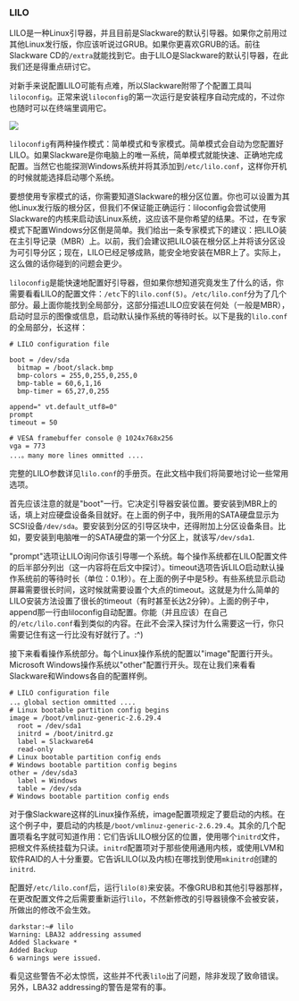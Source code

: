 ### LILO

LILO是一种Linux引导器，并且目前是Slackware的默认引导器。如果你之前用过其他Linux发行版，你应该听说过GRUB。如果你更喜欢GRUB的话。前往Slackware CD的`/extra`就能找到它。由于LILO是Slackware的默认引导器，在此我们还是得重点研讨它。

对新手来说配置LILO可能有点难，所以Slackware附带了个配置工具叫`liloconfig`。正常来说`liloconfig`的第一次运行是安装程序自动完成的，不过你也随时可以在终端里调用它。

![ ](http://slackbook.org/beta/png/setup-lilo.png)

`liloconfig`有两种操作模式：简单模式和专家模式。简单模式会自动为您配置好LILO。如果Slackware是你电脑上的唯一系统，简单模式就能快速、正确地完成配置。当然它也能探测Windows系统并将其添加到`/etc/lilo.conf`，这样你开机的时候就能选择启动哪个系统。

要想使用专家模式的话，你需要知道Slackware的根分区位置。你也可以设置为其他Linux发行版的根分区，但我们不保证能正确运行：liloconfig会尝试使用Slackware的内核来启动该Linux系统，这应该不是你希望的结果。不过，在专家模式下配置Windows分区倒是简单。我们给出一条专家模式下的建议：把LILO装在主引导记录（MBR）上。以前，我们会建议把LILO装在根分区上并将该分区设为可引导分区；现在，LILO已经足够成熟，能安全地安装在MBR上了。实际上，这么做的话你碰到的问题会更少。

`liloconfig`是能快速地配置好引导器，但如果你想知道究竟发生了什么的话，你需要看看LILO的配置文件：`/etc`下的`lilo.conf(5)`。`/etc/lilo.conf`分为了几个部分。最上面你能找到全局部分，这部分描述LILO应安装在何处（一般是MBR），启动时显示的图像或信息，启动默认操作系统的等待时长。以下是我的`lilo.conf`的全局部分，长这样：

```
# LILO configuration file

boot = /dev/sda
  bitmap = /boot/slack.bmp
  bmp-colors = 255,0,255,0,255,0
  bmp-table = 60,6,1,16
  bmp-timer = 65,27,0,255

append=" vt.default_utf8=0"
prompt
timeout = 50

# VESA framebuffer console @ 1024x768x256
vga = 773
...。many more lines ommitted ....
```

完整的LILO参数详见`lilo.conf`的手册页。在此文档中我们将简要地讨论一些常用选项。

首先应该注意的就是"boot"一行。它决定引导器安装位置。要安装到MBR上的话，填上对应硬盘设备条目就好。在上面的例子中，我所用的SATA硬盘显示为SCSI设备`/dev/sda`。要安装到分区的引导区块中，还得附加上分区设备条目。比如，要安装到电脑唯一的SATA硬盘的第一个分区上，就该写`/dev/sda1`.

"prompt"选项让LILO询问你该引导哪一个系统。每个操作系统都在LILO配置文件的后半部分列出（这一内容将在后文中探讨）。timeout选项告诉LILO启动默认操作系统前的等待时长（单位：0.1秒）。在上面的例子中是5秒。有些系统显示启动屏幕需要很长时间，这时候就需要设置个大点的timeout。这就是为什么简单的LILO安装方法设置了很长的timeout（有时甚至长达2分钟）。上面的例子中，append那一行由liloconfig自动配置。你能（并且应该）在自己的`/etc/lilo.conf`看到类似的内容。在此不会深入探讨为什么需要这一行，你只需要记住有这一行比没有好就行了。:^)

接下来看看操作系统部分。每个Linux操作系统的配置以"image"配置行开头。Microsoft Windows操作系统以"other"配置行开头。现在让我们来看看Slackware和Windows各自的配置样例。

```
# LILO configuration file
..。global section ommitted ....
# Linux bootable partition config begins
image = /boot/vmlinuz-generic-2.6.29.4
  root = /dev/sda1
  initrd = /boot/initrd.gz
  label = Slackware64
  read-only
# Linux bootable partition config ends
# Windows bootable partition config begins
other = /dev/sda3
  label = Windows
  table = /dev/sda
# Windows bootable partition config ends
```

对于像Slackware这样的Linux操作系统，image配置项规定了要启动的内核。在这个例子中，要启动的内核是`/boot/vmlinuz-generic-2.6.29.4`。其余的几个配置项看名字就可知道作用：它们告诉LILO根分区的位置，使用哪个`initrd`文件，把根文件系统挂载为只读。`initrd`配置项对于那些使用通用内核，或使用LVM和软件RAID的人十分重要。它告诉LILO(以及内核)在哪找到使用`mkinitrd`创建的`initrd`.

配置好`/etc/lilo.conf`后，运行`lilo(8)`来安装。不像GRUB和其他引导器那样，在更改配置文件之后需要重新运行`lilo`，不然新修改的引导器镜像不会被安装，所做出的修改不会生效。

```
darkstar:~# lilo
Warning: LBA32 addressing assumed
Added Slackware *
Added Backup
6 warnings were issued.
```

看见这些警告不必太惊慌，这些并不代表`lilo`出了问题，除非发现了致命错误。另外，LBA32 addressing的警告是常有的事。

